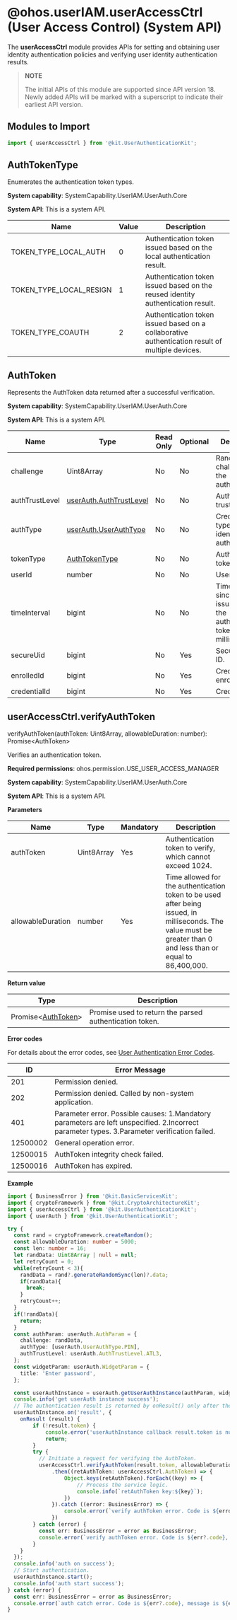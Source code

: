 # @ohos.userIAM.userAccessCtrl (User Access Control) (System API)

<!--Kit: User Authentication Kit-->
<!--Subsystem: UserIAM-->
<!--Owner: @WALL_EYE-->
<!--SE: @lichangting518-->
<!--TSE: @jane_lz-->

The **userAccessCtrl** module provides APIs for setting and obtaining user identity authentication policies and verifying user identity authentication results.

> **NOTE**
>
> The initial APIs of this module are supported since API version 18. Newly added APIs will be marked with a superscript to indicate their earliest API version.

## Modules to Import

```ts
import { userAccessCtrl } from '@kit.UserAuthenticationKit';
```

## AuthTokenType

Enumerates the authentication token types.

**System capability**: SystemCapability.UserIAM.UserAuth.Core

**System API**: This is a system API.

| Name                     | Value  | Description      |
| ------------------------ | ---- | ---------- |
| TOKEN_TYPE_LOCAL_AUTH    | 0    | Authentication token issued based on the local authentication result.|
| TOKEN_TYPE_LOCAL_RESIGN  | 1    | Authentication token issued based on the reused identity authentication result.|
| TOKEN_TYPE_COAUTH        | 2    | Authentication token issued based on a collaborative authentication result of multiple devices.|

## AuthToken

Represents the AuthToken data returned after a successful verification.

**System capability**: SystemCapability.UserIAM.UserAuth.Core

**System API**: This is a system API.

| Name          | Type                              | Read Only| Optional| Description                                      |
| -------------- | ---------------------------------- | ----- | ----- |------------------------------------------------------------ |
| challenge | Uint8Array | No| No|Random challenge for the authentication.|
| authTrustLevel | [userAuth.AuthTrustLevel](js-apis-useriam-userauth.md#authtrustlevel8) | No| No|Authentication trust level.|
| authType | [userAuth.UserAuthType](js-apis-useriam-userauth.md#userauthtype8) | No| No |Credential type for the identity authentication.|
| tokenType | [AuthTokenType](#authtokentype) | No| No|Authentication token type.|
| userId | number | No| No |User ID.|
| timeInterval | bigint | No | No |Time elapsed since the issuance of the authentication token, in milliseconds.|
| secureUid | bigint    | No | Yes |Secure user ID.|
| enrolledId | bigint   | No | Yes |Credential enrollment ID.|
| credentialId | bigint | No | Yes |Credential ID.|


## userAccessCtrl.verifyAuthToken

verifyAuthToken(authToken: Uint8Array, allowableDuration: number): Promise\<AuthToken>

Verifies an authentication token.

**Required permissions**: ohos.permission.USE_USER_ACCESS_MANAGER

**System capability**: SystemCapability.UserIAM.UserAuth.Core

**System API**: This is a system API.

**Parameters**

| Name    | Type                       | Mandatory| Description      |
| ---------- | --------------------------- | ---- | ---------- |
| authToken | Uint8Array | Yes  | Authentication token to verify, which cannot exceed 1024.|
| allowableDuration  | number  | Yes  | Time allowed for the authentication token to be used after being issued, in milliseconds. The value must be greater than 0 and less than or equal to 86,400,000.|

**Return value**

| Type                                     | Description        |
| ----------------------------------------- | ------------ |
| Promise\<[AuthToken](#authtoken)> | Promise used to return the parsed authentication token.|

**Error codes**

For details about the error codes, see [User Authentication Error Codes](errorcode-useriam.md).

| ID| Error Message                               |
| -------- | --------------------------------------- |
| 201      | Permission denied.        |
| 202      | Permission denied. Called by non-system application. |
| 401      | Parameter error. Possible causes: 1.Mandatory parameters are left unspecified. 2.Incorrect parameter types. 3.Parameter verification failed.    |
| 12500002 | General operation error.                |
| 12500015 | AuthToken integrity check failed.     |
| 12500016 | AuthToken has expired.                |

**Example**

```ts
import { BusinessError } from '@kit.BasicServicesKit';
import { cryptoFramework } from '@kit.CryptoArchitectureKit';
import { userAccessCtrl } from '@kit.UserAuthenticationKit';
import { userAuth } from '@kit.UserAuthenticationKit';

try {
  const rand = cryptoFramework.createRandom();
  const allowableDuration: number = 5000;
  const len: number = 16;
  let randData: Uint8Array | null = null;
  let retryCount = 0;
  while(retryCount < 3){
    randData = rand?.generateRandomSync(len)?.data;
    if(randData){
      break;
    }
    retryCount++;
  }
  if(!randData){
    return;
  }
  const authParam: userAuth.AuthParam = {
    challenge: randData,
    authType: [userAuth.UserAuthType.PIN],
    authTrustLevel: userAuth.AuthTrustLevel.ATL3,
  };
  const widgetParam: userAuth.WidgetParam = {
    title: 'Enter password',
  };

  const userAuthInstance = userAuth.getUserAuthInstance(authParam, widgetParam);
  console.info('get userAuth instance success');
  // The authentication result is returned by onResult() only after the authentication is started by start() of UserAuthInstance.
  userAuthInstance.on('result', {
    onResult (result) {
        if (!result.token) {
            console.error('userAuthInstance callback result.token is null');
            return;
        }
        try {
          // Initiate a request for verifying the AuthToken.
          userAccessCtrl.verifyAuthToken(result.token, allowableDuration)
              .then((retAuthToken: userAccessCtrl.AuthToken) => {
                  Object.keys(retAuthToken).forEach((key) => {
                      // Process the service logic.
                      console.info(`retAuthToken key:${key}`);
                  })
              }).catch ((error: BusinessError) => {
                  console.error(`verify authToken error. Code is ${error?.code}, message is ${error?.message}`);
              })
        } catch (error) {
          const err: BusinessError = error as BusinessError;
          console.error(`verify authToken error. Code is ${err?.code}, message is ${err?.message}`);
        }
    }
  });
  console.info('auth on success');
  // Start authentication.
  userAuthInstance.start();
  console.info('auth start success');
} catch (error) {
  const err: BusinessError = error as BusinessError;
  console.error(`auth catch error. Code is ${err?.code}, message is ${err?.message}`);
}
```
